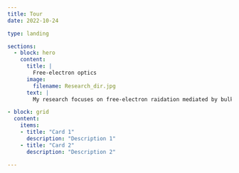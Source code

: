 ```yaml
---
title: Tour
date: 2022-10-24

type: landing

sections:
  - block: hero
    content:
      title: |
        Free-electron optics
      image:
        filename: Research_dir.jpg
      text: |
        My research focuses on free-electron raidation mediated by bulk and nanophotonic materials.

- block: grid
  content:
    items:
    - title: "Card 1"
      description: "Description 1"
    - title: "Card 2"
      description: "Description 2"
  
---
```

